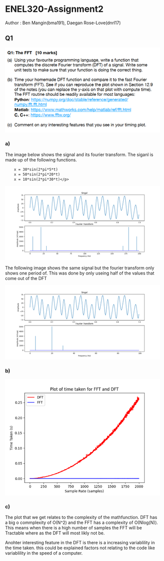 # ENEL320-Assignment2
<p>Author : Ben Mangin(bma191), Daegan Rose-Love(dnrl17)</p>

<h2> Q1 </h2>

![Question 1](/Images/Q1.png)

<h3> a) </h3>
<p>The image below shows the signal and its fourier transform. The siganl is made up of the following functions. 

        x = 30*sin(2*pi*5*t)
        x = 50*sin(2*pi*20*t)
        x = 10*sin(2*pi*30*t)</p>


![DFT sample rate of 100](/Images/DFT%20sr=200.png)
<p>The following image shows the same signal but the fourier transform only shows one period of. This was done by only useing half of the values that come out of the DFT </p>

![DFT sample rate of 100](/Images/DFT%20sr=200%20one%20period.png) 

<h3> b) </h3>

![DFT sample rate of 100](/Images/Complexity%20graph%20FFT%20VS%20DFT.png)

<h3> c) </h3>
<p>The plot that we get relates to the complexity of the mathfunction. DFT has a big o commplexity of O(N^2) and the FFT has a complexity of O(Nlog(N)). This means when there is a high number of samples the FFT will be Tractable where as the DFT will most likly not be. 

Anohter interesting feature in the DFT is there is a increasing variablility in the time taken. this could be explained factors not relating to the code like variablility in the speed of a computer.</p>
